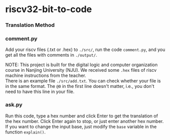 # riscv32-bit-to-code
### Translation Method

### comment.py
Add your riscv files (.txt or .hex) to `./src/`, run the code `comment.py`, and you get all the files with comments in `./output/`.

NOTE: This project is built for the digital logic and computer organization course in Nanjing University (NJU). We received some `.hex` files of riscv machine instructions from the teacher.\
There is an example file `./src/add.txt`. You can check whether your file is in the same format. The `@0` in the first line doesn't matter, i.e., you don't need to have this line in your file.

### ask.py
Run this code, type a hex number and click Enter to get the translation of the hex number. Click Enter again to stop, or just enter another hex number.
If you want to change the input base, just modify the `base` variable in the function `explain()`.